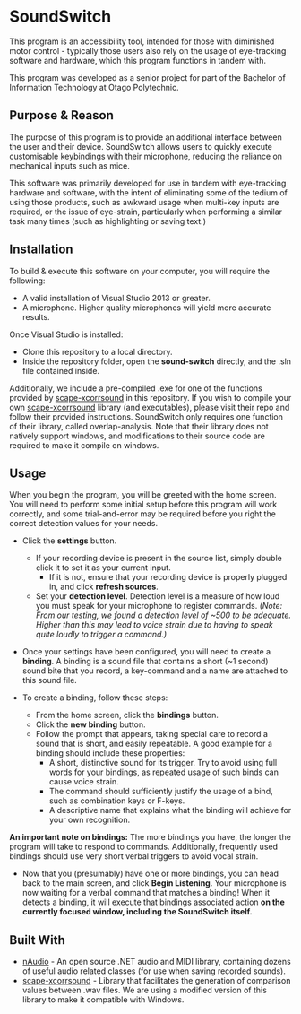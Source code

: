 # SoundSwitch
This program is an accessibility tool, intended for those with diminished motor
control - typically those users also rely on the usage of eye-tracking software
and hardware, which this program functions in tandem with.

This program was developed as a senior project for part of the Bachelor of
Information Technology at Otago Polytechnic.

## Purpose & Reason
The purpose of this program is to provide an additional interface between the user
and their device. SoundSwitch allows users to quickly execute customisable keybindings
with their microphone, reducing the reliance on mechanical inputs such as mice.

This software was primarily developed for use in tandem with eye-tracking hardware and software,
with the intent of eliminating some of the tedium of using those products, such as
awkward usage when multi-key inputs are required, or the issue of eye-strain,
particularly when performing a similar task many times (such as highlighting or saving text.)

## Installation
To build & execute this software on your computer, you will require the following:

* A valid installation of Visual Studio 2013 or greater.
* A microphone. Higher quality microphones will yield more accurate results.

Once Visual Studio is installed:
* Clone this repository to a local directory.
* Inside the repository folder, open the **sound-switch** directly, and the .sln file contained inside.

Additionally, we include a pre-compiled .exe for one of the functions provided by [scape-xcorrsound](https://github.com/openpreserve/scape-xcorrsound) in this repository.
If you wish to compile your own [scape-xcorrsound](https://github.com/openpreserve/scape-xcorrsound) library (and executables), please visit their repo and follow their provided instructions.
SoundSwitch only requires one function of their library, called overlap-analysis.
Note that their library does not natively support windows, and modifications to their source code are required to make it compile on windows.

## Usage
When you begin the program, you will be greeted with the home screen. You will need to perform some initial setup before this program will work correctly,
and some trial-and-error may be required before you right the correct detection values for your needs.
* Click the **settings** button.
  * If your recording device is present in the source list, simply double click it to set it as your current input.
    * If it is not, ensure that your recording device is properly plugged in, and click **refresh sources**.
  * Set your **detection level**. Detection level is a measure of how loud you must speak for your microphone to register commands.
  *(Note: From our testing, we found a detection level of ~500 to be adequate. Higher than this may lead to voice strain due to having to speak quite loudly to trigger a command.)*

* Once your settings have been configured, you will need to create a **binding**. A binding is a sound file that contains a short (~1 second) sound bite
that you record, a key-command and a name are attached to this sound file.
* To create a binding, follow these steps:
  * From the home screen, click the **bindings** button.
  * Click the **new binding** button.
  * Follow the prompt that appears, taking special care to record a sound that is short, and easily repeatable.
  A good example for a binding should include these properties:
    * A short, distinctive sound for its trigger. Try to avoid using full words for your bindings,
    as repeated usage of such binds can cause voice strain.
    * The command should sufficiently justify the usage of a bind, such as combination keys or F-keys.
    * A descriptive name that explains what the binding will achieve for your own recognition.

**An important note on bindings:** The more bindings you have, the longer the program will take to respond to commands.
Additionally, frequently used bindings should use very short verbal triggers to avoid vocal strain.

* Now that you (presumably) have one or more bindings, you can head back to the main screen,
and click **Begin Listening**. Your microphone is now waiting for a verbal command that matches a binding!
When it detects a binding, it will execute that bindings associated action **on the currently focused window, including the SoundSwitch itself.**

## Built With
* [nAudio](https://github.com/naudio/NAudio) - An open source .NET audio and MIDI library, containing dozens of useful audio related classes (for use when saving recorded sounds).
* [scape-xcorrsound](https://github.com/openpreserve/scape-xcorrsound) - Library that facilitates the generation of comparison values
between .wav files. We are using a modified version of this library to make it compatible with Windows.
